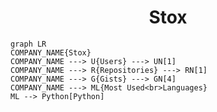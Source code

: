 <h1 align="center">Stox</h1>

```mermaid
graph LR
COMPANY_NAME{Stox}
COMPANY_NAME ---> U{Users} ---> UN[1]
COMPANY_NAME ---> R{Repositories} ---> RN[1]
COMPANY_NAME ---> G{Gists} ---> GN[4]
COMPANY_NAME ---> ML{Most Used<br>Languages}
ML --> Python[Python]
```
